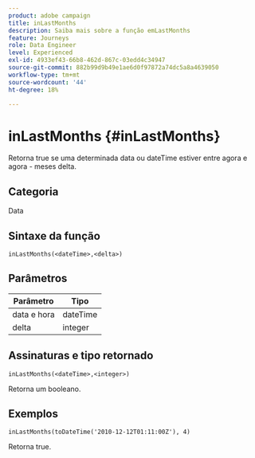 ```yaml
---
product: adobe campaign
title: inLastMonths
description: Saiba mais sobre a função emLastMonths
feature: Journeys
role: Data Engineer
level: Experienced
exl-id: 4933ef43-66b8-462d-867c-03edd4c34947
source-git-commit: 882b99d9b49e1ae6d0f97872a74dc5a8a4639050
workflow-type: tm+mt
source-wordcount: '44'
ht-degree: 18%

---
```


# inLastMonths {#inLastMonths}

Retorna true se uma determinada data ou dateTime estiver entre agora e agora - meses delta.

## Categoria

Data

## Sintaxe da função

`inLastMonths(<dateTime>,<delta>)`

## Parâmetros

| Parâmetro | Tipo |
|-----------|------------------|
| data e hora | dateTime |
| delta | integer |

## Assinaturas e tipo retornado

`inLastMonths(<dateTime>,<integer>)`

Retorna um booleano.

## Exemplos

`inLastMonths(toDateTime('2010-12-12T01:11:00Z'), 4)`

Retorna true.
